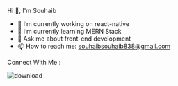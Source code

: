 

Hi 👋, I'm Souhaib



- 🔭 I’m currently working on react-native
- 🌱 I’m currently learning MERN Stack
- 💬 Ask me about front-end development
- 📫 How to reach me: souhaibsouhaib838@gmail.com

Connect With Me :

![download](https://user-images.githubusercontent.com/80969087/183834218-7c9ac347-ffd8-4ab2-9b5d-d29141845e4d.png)
